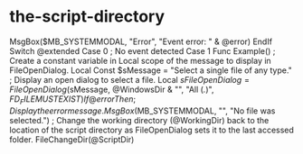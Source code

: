 # the-script-directory
MsgBox($MB_SYSTEMMODAL, "Error", "Event error: " &amp; @error) EndIf Switch @extended Case 0 ; No event detected Case 1 Func Example() ; Create a constant variable in Local scope of the message to display in FileOpenDialog. Local Const $sMessage = "Select a single file of any type." ; Display an open dialog to select a file. Local $sFileOpenDialog = FileOpenDialog($sMessage, @WindowsDir &amp; "\", "All (*.*)", $FD_FILEMUSTEXIST) If @error Then ; Display the error message. MsgBox($MB_SYSTEMMODAL, "", "No file was selected.") ; Change the working directory (@WorkingDir) back to the location of the script directory as FileOpenDialog sets it to the last accessed folder. FileChangeDir(@ScriptDir)
